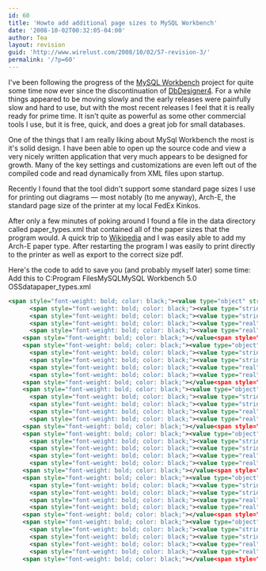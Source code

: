 ```yaml
---
id: 60
title: 'Howto add additional page sizes to MySQL Workbench'
date: '2008-10-02T00:32:05-04:00'
author: Tea
layout: revision
guid: 'http://www.wirelust.com/2008/10/02/57-revision-3/'
permalink: '/?p=60'
---
```


I've been following the progress of the [MySQL Workbench](http://dev.mysql.com/workbench/) project for quite some time now ever since the discontinuation of [DbDesigner4](http://www.fabforce.net/dbdesigner4/). For a while things appeared to be moving slowly and the early releases were painfully slow and hard to use, but with the most recent releases I feel that it is really ready for prime time. It isn't quite as powerful as some other commercial tools I use, but it is free, quick, and does a great job for small databases.

One of the things that I am really liking about MySql Workbench the most is it's solid design. I have been able to open up the source code and view a very nicely written application that very much appears to be designed for growth. Many of the key settings and customizations are even left out of the compiled code and read dynamically from XML files upon startup.

Recently I found that the tool didn't support some standard page sizes I use for printing out diagrams — most notably (to me anyway), Arch-E, the standard page size of the printer at my local FedEx Kinkos.

After only a few minutes of poking around I found a file in the data directory called paper\_types.xml that contained all of the paper sizes that the program would. A quick trip to [Wikipedia](http://en.wikipedia.org/wiki/Paper_size) and I was easily able to add my Arch-E paper type. After restarting the program I was easily to print directly to the printer as well as export to the correct size pdf.

Here's the code to add to save you (and probably myself later) some time:  
Add this to C:Program FilesMySQLMySQL Workbench 5.0 OSSdatapaper\_types.xml

```xml
<span style="font-weight: bold; color: black;"><value type="object" struct-name="app.PaperType" id="com.mysql.wb.papertype.archa"></span>
      <span style="font-weight: bold; color: black;"><value type="string" key="name"></span>Arch-A<span style="font-weight: bold; color: black;"></value<span style="font-weight: bold; color: black;">></span></span>
      <span style="font-weight: bold; color: black;"><value type="string" key="caption"></span>Arch A (9 in x 12 in.)<span style="font-weight: bold; color: black;"></value<span style="font-weight: bold; color: black;">></span></span>
      <span style="font-weight: bold; color: black;"><value type="real" key="width"></span>228.6<span style="font-weight: bold; color: black;"></value<span style="font-weight: bold; color: black;">></span></span>
      <span style="font-weight: bold; color: black;"><value type="real" key="height"></span>304.8<span style="font-weight: bold; color: black;"></value<span style="font-weight: bold; color: black;">></span></span>
    <span style="font-weight: bold; color: black;"></value<span style="font-weight: bold; color: black;">></span></span>
    <span style="font-weight: bold; color: black;"><value type="object" struct-name="app.PaperType" id="com.mysql.wb.papertype.archb"></span>
      <span style="font-weight: bold; color: black;"><value type="string" key="name"></span>Arch-B<span style="font-weight: bold; color: black;"></value<span style="font-weight: bold; color: black;">></span></span>
      <span style="font-weight: bold; color: black;"><value type="string" key="caption"></span>Arch B (12 in x 18 in.)<span style="font-weight: bold; color: black;"></value<span style="font-weight: bold; color: black;">></span></span>
      <span style="font-weight: bold; color: black;"><value type="real" key="width"></span>304.8<span style="font-weight: bold; color: black;"></value<span style="font-weight: bold; color: black;">></span></span>
      <span style="font-weight: bold; color: black;"><value type="real" key="height"></span>457.2<span style="font-weight: bold; color: black;"></value<span style="font-weight: bold; color: black;">></span></span>
    <span style="font-weight: bold; color: black;"></value<span style="font-weight: bold; color: black;">></span></span>
    <span style="font-weight: bold; color: black;"><value type="object" struct-name="app.PaperType" id="com.mysql.wb.papertype.archc"></span>
      <span style="font-weight: bold; color: black;"><value type="string" key="name"></span>Arch-C<span style="font-weight: bold; color: black;"></value<span style="font-weight: bold; color: black;">></span></span>
      <span style="font-weight: bold; color: black;"><value type="string" key="caption"></span>Arch C (18 in x 24 in.)<span style="font-weight: bold; color: black;"></value<span style="font-weight: bold; color: black;">></span></span>
      <span style="font-weight: bold; color: black;"><value type="real" key="width"></span>457.2<span style="font-weight: bold; color: black;"></value<span style="font-weight: bold; color: black;">></span></span>
      <span style="font-weight: bold; color: black;"><value type="real" key="height"></span>609.6<span style="font-weight: bold; color: black;"></value<span style="font-weight: bold; color: black;">></span></span>
    <span style="font-weight: bold; color: black;"></value<span style="font-weight: bold; color: black;">></span></span>
    <span style="font-weight: bold; color: black;"><value type="object" struct-name="app.PaperType" id="com.mysql.wb.papertype.archd"></span>
      <span style="font-weight: bold; color: black;"><value type="string" key="name"></span>Arch-D<span style="font-weight: bold; color: black;"></value<span style="font-weight: bold; color: black;">></span></span>
      <span style="font-weight: bold; color: black;"><value type="string" key="caption"></span>Arch D (24 in x 36 in.)<span style="font-weight: bold; color: black;"></value<span style="font-weight: bold; color: black;">></span></span>
      <span style="font-weight: bold; color: black;"><value type="real" key="width"></span>609.6<span style="font-weight: bold; color: black;"></value<span style="font-weight: bold; color: black;">></span></span>
      <span style="font-weight: bold; color: black;"><value type="real" key="height"></span>914.4<span style="font-weight: bold; color: black;"></value<span style="font-weight: bold; color: black;">></span></span>
    <span style="font-weight: bold; color: black;"></value<span style="font-weight: bold; color: black;">></span></span>
    <span style="font-weight: bold; color: black;"><value type="object" struct-name="app.PaperType" id="com.mysql.wb.papertype.arche"></span>
      <span style="font-weight: bold; color: black;"><value type="string" key="name"></span>Arch-E<span style="font-weight: bold; color: black;"></value<span style="font-weight: bold; color: black;">></span></span>
      <span style="font-weight: bold; color: black;"><value type="string" key="caption"></span>Arch E (36 in x 48 in.)<span style="font-weight: bold; color: black;"></value<span style="font-weight: bold; color: black;">></span></span>
      <span style="font-weight: bold; color: black;"><value type="real" key="width"></span>914.4<span style="font-weight: bold; color: black;"></value<span style="font-weight: bold; color: black;">></span></span>
      <span style="font-weight: bold; color: black;"><value type="real" key="height"></span>1219.2<span style="font-weight: bold; color: black;"></value<span style="font-weight: bold; color: black;">></span></span>
    <span style="font-weight: bold; color: black;"></value<span style="font-weight: bold; color: black;">></span></span>
    <span style="font-weight: bold; color: black;"><value type="object" struct-name="app.PaperType" id="com.mysql.wb.papertype.arche1"></span>
      <span style="font-weight: bold; color: black;"><value type="string" key="name"></span>Arch-E1<span style="font-weight: bold; color: black;"></value<span style="font-weight: bold; color: black;">></span></span>
      <span style="font-weight: bold; color: black;"><value type="string" key="caption"></span>Arch E1 (30 in x 42 in.)<span style="font-weight: bold; color: black;"></value<span style="font-weight: bold; color: black;">></span></span>
      <span style="font-weight: bold; color: black;"><value type="real" key="width"></span>762<span style="font-weight: bold; color: black;"></value<span style="font-weight: bold; color: black;">></span></span>
      <span style="font-weight: bold; color: black;"><value type="real" key="height"></span>1066.8<span style="font-weight: bold; color: black;"></value<span style="font-weight: bold; color: black;">></span></span>
    <span style="font-weight: bold; color: black;"></value<span style="font-weight: bold; color: black;">></span></span>
```